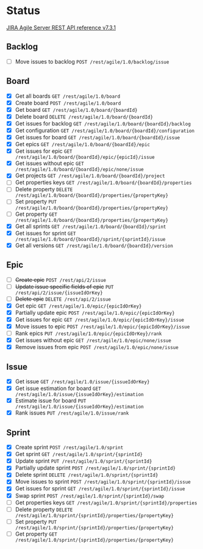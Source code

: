 # Status

[JIRA Agile Server REST API reference v7.3.1](https://docs.atlassian.com/jira-software/REST/7.3.1/#agile/1.0/board-getAllBoards)

## Backlog
* [ ] Move issues to backlog `POST /rest/agile/1.0/backlog/issue`

## Board

* [x] Get all boards `GET /rest/agile/1.0/board`
* [x] Create board `POST /rest/agile/1.0/board`
* [x] Get board `GET /rest/agile/1.0/board/{boardId}`
* [x] Delete board `DELETE /rest/agile/1.0/board/{boardId}`
* [x] Get issues for backlog `GET /rest/agile/1.0/board/{boardId}/backlog`
* [x] Get configuration `GET /rest/agile/1.0/board/{boardId}/configuration`
* [x] Get issues for board `GET /rest/agile/1.0/board/{boardId}/issue`
* [x] Get epics `GET /rest/agile/1.0/board/{boardId}/epic`
* [x] Get issues for epic `GET /rest/agile/1.0/board/{boardId}/epic/{epicId}/issue`
* [x] Get issues without epic `GET /rest/agile/1.0/board/{boardId}/epic/none/issue`
* [x] Get projects `GET /rest/agile/1.0/board/{boardId}/project`
* [ ] Get properties keys `GET /rest/agile/1.0/board/{boardId}/properties`
* [ ] Delete property `DELETE /rest/agile/1.0/board/{boardId}/properties/{propertyKey}`
* [ ] Set property `PUT /rest/agile/1.0/board/{boardId}/properties/{propertyKey}`
* [ ] Get property `GET /rest/agile/1.0/board/{boardId}/properties/{propertyKey}`
* [x] Get all sprints `GET /rest/agile/1.0/board/{boardId}/sprint`
* [x] Get issues for sprint `GET /rest/agile/1.0/board/{boardId}/sprint/{sprintId}/issue`
* [x] Get all versions `GET /rest/agile/1.0/board/{boardId}/version`

## Epic

* [ ] ~~Create epic~~ `POST /rest/api/2/issue`
* [ ] ~~Update issue specific fields of epic~~ `PUT /rest/api/2/issue/{issueIdOrKey}`
* [ ] ~~Delete epic~~ `DELETE /rest/api/2/issue`
* [x] Get epic `GET /rest/agile/1.0/epic/{epicIdOrKey}`
* [x] Partially update epic `POST /rest/agile/1.0/epic/{epicIdOrKey}`
* [x] Get issues for epic `GET /rest/agile/1.0/epic/{epicIdOrKey}/issue`
* [x] Move issues to epic `POST /rest/agile/1.0/epic/{epicIdOrKey}/issue`
* [ ] Rank epics `PUT /rest/agile/1.0/epic/{epicIdOrKey}/rank`
* [x] Get issues without epic `GET /rest/agile/1.0/epic/none/issue`
* [x] Remove issues from epic `POST /rest/agile/1.0/epic/none/issue`

## Issue

* [x] Get issue `GET /rest/agile/1.0/issue/{issueIdOrKey}`
* [x] Get issue estimation for board `GET /rest/agile/1.0/issue/{issueIdOrKey}/estimation`
* [x] Estimate issue for board `PUT /rest/agile/1.0/issue/{issueIdOrKey}/estimation`
* [x] Rank issues `PUT /rest/agile/1.0/issue/rank`

## Sprint 

* [x] Create sprint `POST /rest/agile/1.0/sprint`
* [x] Get sprint `GET /rest/agile/1.0/sprint/{sprintId}`
* [x] Update sprint `PUT /rest/agile/1.0/sprint/{sprintId}`
* [x] Partially update sprint `POST /rest/agile/1.0/sprint/{sprintId}`
* [x] Delete sprint `DELETE /rest/agile/1.0/sprint/{sprintId}`
* [x] Move issues to sprint `POST /rest/agile/1.0/sprint/{sprintId}/issue`
* [x] Get issues for sprint `GET /rest/agile/1.0/sprint/{sprintId}/issue`
* [x] Swap sprint `POST /rest/agile/1.0/sprint/{sprintId}/swap`
* [ ] Get properties keys `GET /rest/agile/1.0/sprint/{sprintId}/properties`
* [ ] Delete property `DELETE /rest/agile/1.0/sprint/{sprintId}/properties/{propertyKey}`
* [ ] Set property `PUT /rest/agile/1.0/sprint/{sprintId}/properties/{propertyKey}`
* [ ] Get property `GET /rest/agile/1.0/sprint/{sprintId}/properties/{propertyKey}`